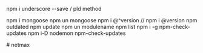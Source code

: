 npm i underscore --save / pld method

npm i mongoose
npm un mongoose
npm i @^version   // npm i @version
npm outdated
npm update
npm un modulename
npm list
npm i -g npm-check-updates
npm i-D nodemon
npm-check-updates

#   n e t m a x  
 